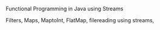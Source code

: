 Functional Programming in Java using Streams

Filters, Maps, MaptoInt, FlatMap, filereading using streams,